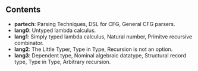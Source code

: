 ## Contents

- **partech**: Parsing Techniques, DSL for CFG, General CFG parsers.
- **lang0**: Untyped lambda calculus.
- **lang1**: Simply typed lambda calculus, Natural number, Primitve recursive combinator.
- **lang2**: The Little Typer, Type in Type, Recursion is not an option.
- **lang3**: Dependent type, Nominal algebraic datatype, Structural record type, Type in Type, Arbitrary recursion.
